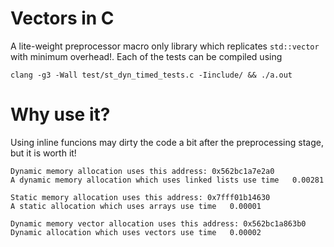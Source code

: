 # Vectors in C
A lite-weight preprocessor macro only library which replicates `std::vector` with minimum overhead!. Each of the tests can be compiled using 
```
clang -g3 -Wall test/st_dyn_timed_tests.c -Iinclude/ && ./a.out
```

# Why use it?
Using inline funcions may dirty the code a bit after the preprocessing stage, but it is worth it! 
```
Dynamic memory allocation uses this address: 0x562bc1a7e2a0
A dynamic memory allocation which uses linked lists use time   0.00281

Static memory allocation uses this address: 0x7fff01b14630
A static allocation which uses arrays use time   0.00001

Dynamic memory vector allocation uses this address: 0x562bc1a863b0
Dynamic allocation which uses vectors use time   0.00002
```
